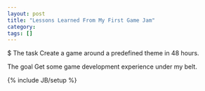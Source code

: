 ```yaml
---
layout: post
title: "Lessons Learned From My First Game Jam"
category: 
tags: []
---
```


$ The task Create a game around a predefined theme in 48 hours.

The goal Get some game development experience under my belt.

{% include JB/setup %}
